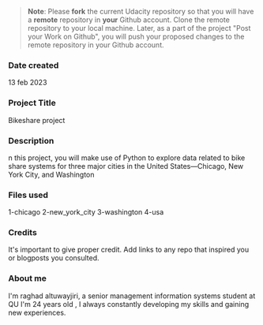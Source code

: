 >**Note**: Please **fork** the current Udacity repository so that you will have a **remote** repository in **your** Github account. Clone the remote repository to your local machine. Later, as a part of the project "Post your Work on Github", you will push your proposed changes to the remote repository in your Github account.

### Date created
13 feb 2023

### Project Title
Bikeshare project

### Description
n this project, you will make use of Python to explore data related to bike share systems for three major cities in the United States—Chicago, New York City, and Washington

### Files used
1-chicago
2-new_york_city
3-washington
4-usa


### Credits
It's important to give proper credit. Add links to any repo that inspired you or blogposts you consulted.

### About me
I'm raghad altuwayjiri, a senior management information systems student at QU 
I'm 24 years old , I always constantly developing my skills and gaining new experiences.